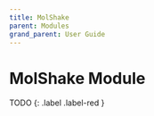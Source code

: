 ```yaml
---
title: MolShake
parent: Modules
grand_parent: User Guide
---
```

# MolShake Module

TODO
{: .label .label-red }
